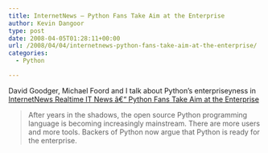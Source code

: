 ```yaml
---
title: InternetNews – Python Fans Take Aim at the Enterprise
author: Kevin Dangoor
type: post
date: 2008-04-05T01:28:11+00:00
url: /2008/04/04/internetnews-python-fans-take-aim-at-the-enterprise/
categories:
  - Python

---
```

David Goodger, Michael Foord and I talk about Python&#8217;s enterpriseyness in [InternetNews Realtime IT News â€“ Python Fans Take Aim at the Enterprise][1]

> After years in the shadows, the open source Python programming language is becoming increasingly mainstream. There are more users and more tools. Backers of Python now argue that Python is ready for the enterprise.

 [1]: http://www.internetnews.com/dev-news/article.php/3738856